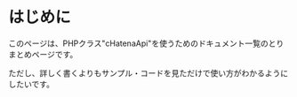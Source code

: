 # はじめに #
このページは、PHPクラス"cHatenaApi"を使うためのドキュメント一覧のとりまとめページです。

ただし、詳しく書くよりもサンプル・コードを見ただけで使い方がわかるようにしたいです。